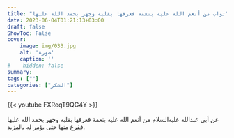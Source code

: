 ```yaml
---
title: "ثواب من أنعم الله عليه بنعمة فعرفها بقلبه وجهر بحمد الله عليها"
date: 2023-06-04T01:21:13+03:00
draft: false
ShowToc: False
cover:
    image: img/033.jpg
    alt: 'صورة'
    caption: ''
#    hidden: false
summary: 
tags: [""]
categories: ["الشكر"]
---
```

{{< youtube FXReqT9QG4Y >}}  
 <br>
عن أبي عبدالله عليه‌السلام من أنعم الله عليه بنعمة فعرفها
بقلبه وجهر بحمد الله عليها ففرغ منها حتى يؤمر له بالمزيد.



